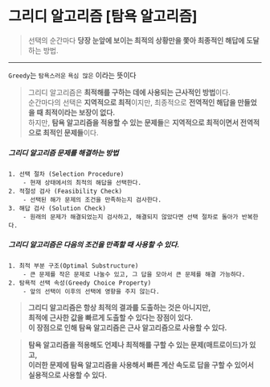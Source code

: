 # 그리디 알고리즘 [탐욕 알고리즘]
> 선택의 순간마다 **당장 눈앞에 보이는 최적의 상황만을 쫓아 최종적인 해답에 도달**하는 방법.
<hr>

`Greedy`는 `탐욕스러운` `욕심 많은` 이라는 뜻이다

> 그리디 알고리즘은 **최적해를 구하는 데에 사용되는 근사적인 방법**이다.<br>
> 순간마다의 선택은 **지역적으로 최적**이지만, 최종적으로 **전역적인 해답을 만들었을 때 최적이라는 보장이 없다.**<br>
> 하지만, **탐욕 알고리즘을 적용할 수 있는 문제들**은 **지역적으로 최적이면서 전역적으로 최적인 문제들**이다.<br>

##### 그리디 알고리즘 문제를 해결하는 방법
    1. 선택 절차 (Selection Procedure)
        - 현재 상태에서의 최적의 해답을 선택한다.
    2. 적절성 검사 (Feasibility Check)
        - 선택된 해가 문제의 조건을 만족하는지 검사한다.
    3. 해답 검사 (Solution Check)
        - 원래의 문제가 해결되었는지 검사하고, 해결되지 않았다면 선택 절차로 돌아가 반복한다.
    
##### 그리디 알고리즘은 다음의 조건을 만족할 때 사용할 수 있다.
    1. 최적 부분 구조(Optimal Substructure)
        - 큰 문제를 작은 문제로 나눌수 있고, 그 답을 모아서 큰 문제를 해결 가능하다.
    2. 탐욕적 선택 속성(Greedy Choice Property)
        - 앞의 선택이 이후의 선택에 영향을 주지 않는다.

> **그리디 알고리즘은 항상 최적의 결과를 도출하는 것은 아니지만,**<br>
> **최적에 근사한 값을 빠르게 도출할 수 있다는 장점이 있다.**<br>
> **이 장점으로 인해 탐욕 알고리즘은 근사 알고리즘으로 사용할 수 있다.**

> **탐욕 알고리즘을 적용해도 언제나 최적해를 구할 수 있는 문제(매트로이드)가 있고,** <br>
> **이러한 문제에 탐욕 알고리즘을 사용해서 빠른 계산 속도로 답을 구할 수 있어서 실용적으로 사용할 수 있다.**
